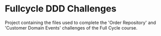 # Fullcycle DDD Challenges

Project containing the files used to complete the 'Order Repository' and 'Customer Domain Events' challenges of the Full Cycle course.
